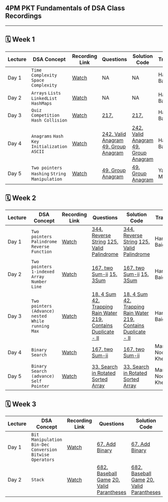 ## 4PM PKT Fundamentals of DSA Class Recordings

---

## 🗓️ Week 1

| **Lecture** | **DSA Concept**                                | **Recording Link**                           | **Questions** | **Solution Code** | **Trainer** |
|------------|-------------------------------------------------|----------------------------------------------|-----------------------------------|------------------------|------------------------|
| Day 1 | `Time Complexity` `Space Complexity`                 | [Watch](https://youtu.be/I7jJiFdSY-4)         |   NA  | NA | Hamza Baig
| Day 2 | `Arrays` `Lists` `LinkedList` `HashMaps`             | [Watch](https://youtu.be/rYj9GpxFOXQ)         |    NA   | NA | Hamza Baig
| Day 3 | `Quiz Competition` `Hash Collision`                  | [Watch](https://youtu.be/Jf7afg6xgx0)         | [217.](https://leetcode.com/problems/contains-duplicate/description/)         | [217.](https://github.com/hamzabeig/Leetcode/tree/main/0217-contains-duplicate) | Hamza Baig
| Day 4 | `Anagrams` `Hash Key Initialization` `ASCII`         | [Watch](https://youtu.be/RQQbTXSxNlY)         | [242. Valid Anagram](https://leetcode.com/problems/valid-anagram/)    [49. Group Anagram](https://leetcode.com/problems/group-anagrams/description/)          | [242. Valid Anagram](https://github.com/hamzabeig/Leetcode/tree/main/0242-valid-anagram)    [49. Group Anagram](https://github.com/hamzabeig/Leetcode/tree/main/0049-group-anagrams) | Hamza Baig
| Day 5 | `Two pointers` `Hashing`   `String Manipulation`     | [Watch](https://youtu.be/_1XU82UyslM)         |    [49. Group Anagram](https://leetcode.com/problems/group-anagrams/description/)          |     [49. Group Anagram](https://github.com/hamzabeig/Leetcode/tree/main/0049-group-anagrams) | Yawar Munir


## 🗓️ Week 2

| **Lecture** | **DSA Concept**                                | **Recording Link**                           | **Questions** | **Solution Code** |**Trainer** |
|------------|-------------------------------------------------|----------------------------------------------|-----------------------------------|------------------------|------------------------|
| Day 1 | `Two pointers` `Palindrome`   `Reverse Function`     | [Watch](https://youtu.be/gr6keTLr65c)         |    [344. Reverse String](https://leetcode.com/problems/reverse-string/description/)   [125. Valid Palindrome](https://leetcode.com/problems/valid-palindrome/description/)          |      [344. Reverse String](https://github.com/hamzabeig/Leetcode/tree/main/0344-reverse-string)   [125. Valid Palindrome](https://github.com/hamzabeig/Leetcode/tree/main/0125-valid-palindrome)  | Hamza Baig
| Day 2 | `Two pointers` `1-indexed Array` `Number Line`    | [Watch](https://youtu.be/b35i7HGaQxc)         |    [167. two Sum-ii](https://leetcode.com/problems/two-sum-ii-input-array-is-sorted/description/)   [15. 3Sum](https://leetcode.com/problems/3sum/description/)          |   [167. two Sum-ii](https://github.com/hamzabeig/Leetcode/tree/main/0167-two-sum-ii-input-array-is-sorted)   [15. 3Sum](https://github.com/hamzabeig/Leetcode/tree/main/0015-3sum)     | Hamza Baig
| Day 3 | `Two pointers (Advance)` `nested While` `running Max`    | [Watch](https://youtu.be/gWVNa7VvufI)         |    [18. 4 Sum](https://leetcode.com/problems/4sum/description/)   [42. Trapping Rain Water](https://leetcode.com/problems/trapping-rain-water/description/)  [219. Contains Duplicate - II](https://leetcode.com/problems/contains-duplicate-ii/description/)         |   [18. 4 Sum](https://github.com/hamzabeig/Leetcode/tree/main/0018-4sum)   [42. Trapping Rain Water](https://github.com/hamzabeig/Leetcode/tree/main/0042-trapping-rain-water)  [219. Contains Duplicate - II](https://github.com/hamzabeig/Leetcode/tree/main/0219-contains-duplicate-ii)  | Hamza Baig
| Day 4 | `Binary Search`    | [Watch](https://youtu.be/M9-BP7HFQ14)         |     [167. two Sum-ii](https://leetcode.com/problems/two-sum-ii-input-array-is-sorted/description/)         |   [167. two Sum-ii](https://github.com/hamzabeig/Leetcode/tree/main/0167-two-sum-ii-input-array-is-sorted) | Marium Noor Khetran
| Day 5 | `Binary Search (advance)`  `Self Pointer`  | [Watch](https://youtu.be/S3GsJ2NaK0Q)         |     [33. Search in Rotated Sorted Array](https://leetcode.com/problems/search-in-rotated-sorted-array/description/)         |  [33. Search in Rotated Sorted Array](https://github.com/hamzabeig/Leetcode/tree/main/0033-search-in-rotated-sorted-array)    | Marium Noor Khetran  


## 🗓️ Week 3

| **Lecture** | **DSA Concept**                                | **Recording Link**                           | **Questions** | **Solution Code** |**Trainer** |
|------------|-------------------------------------------------|----------------------------------------------|-----------------------------------|------------------------|------------------------|
| Day 1 | `Bit Manipulation` `Bin-Dec Conversion`   `Bitwise Operators`     | [Watch](https://youtu.be/uWMio0Hj5oA)         |    [67. Add Binary](https://leetcode.com/problems/add-binary/)           |      [67. Add Binary](https://github.com/hamzabeig/Leetcode/blob/main/0067-add-binary-jaweria/addbinary.py)    | Hamza Baig
| Day 2 | `Stack`     | [Watch](https://youtu.be/POn00ywwpT0)         |    [682. Baseball Game](https://leetcode.com/problems/baseball-game/description/)  [20. Valid Parantheses](https://leetcode.com/problems/valid-parentheses/description/)         |    [682. Baseball Game](https://github.com/hamzabeig/Leetcode/tree/main/0682-baseball-game)  [20. Valid Parantheses](https://github.com/hamzabeig/Leetcode/tree/main/0020-valid-parentheses)       | Hamza Baig


